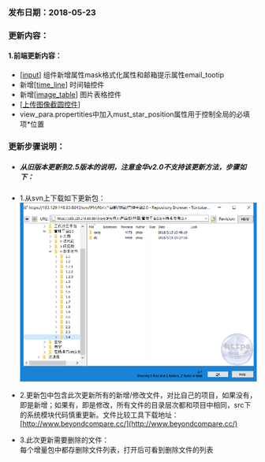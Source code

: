 ### 发布日期：2018-05-23

### 更新内容：

#### 1.前端更新内容：

* [[input](/ji-ben-biao-dan-kong-jian/inputbiao-qian-3010-shi-3011.md)]
  组件新增属性mask格式化属性和邮箱提示属性email\_tootip
* 新增[[time\_line](/ji-ben-biao-dan-kong-jian/timeline-biao-qian-3010-2-5.md)]
  时间轴控件
* 新增[[image\_table](/ji-ben-biao-dan-kong-jian/imagetable-biao-qian-3010-2-5.md)]
  图片表格控件
* [[上传图像截圆控件](/ji-ben-biao-dan-kong-jian/cropperbiao-qian.md)]
* view\_para.propertities中加入must\_star\_position属性用于控制全局的必填项\*位置

### 更新步骤说明：

* ##### 从旧版本更新到2.5版本的说明，注意金华v2.0不支持该更新方法，步骤如下：
* 1.从svn上下载如下更新包：  
  ![](/assets/V2.4_1.png)
* 2.更新包中包含此次更新所有的新增/修改文件，对比自己的项目，如果没有，即是新增；如果有，即是修改，所有文件的目录层次都和项目中相同，src下的系统模块代码慎重更新。文件比较工具下载地址：[http://www.beyondcompare.cc/](http://www.beyondcompare.cc/)

* 3.此次更新需要删除的文件：  
  每个增量包中都存删除文件列表，打开后可看到删除文件的列表



